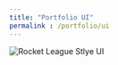 ```yaml
---
title: "Portfolio UI"
permalink : /portfolio/ui
---
```


![Rocket League Stlye UI](https://github.com/HendricoMaximus/hendricomaximus.github.io/blob/master/files/RL.png)


